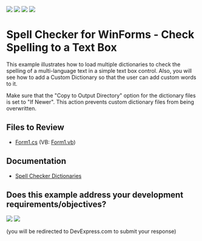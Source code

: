 <!-- default badges list -->
![](https://img.shields.io/endpoint?url=https://codecentral.devexpress.com/api/v1/VersionRange/128612492/24.2.1%2B)
[![](https://img.shields.io/badge/Open_in_DevExpress_Support_Center-FF7200?style=flat-square&logo=DevExpress&logoColor=white)](https://supportcenter.devexpress.com/ticket/details/E3372)
[![](https://img.shields.io/badge/📖_How_to_use_DevExpress_Examples-e9f6fc?style=flat-square)](https://docs.devexpress.com/GeneralInformation/403183)
[![](https://img.shields.io/badge/💬_Leave_Feedback-feecdd?style=flat-square)](#does-this-example-address-your-development-requirementsobjectives)
<!-- default badges end -->

# Spell Checker for WinForms - Check Spelling to a Text Box

This example illustrates how to load multiple dictionaries to check the spelling of a multi-language text in a simple text box control. Also, you will see how to add a Custom Dictionary so that the user can add custom words to it.

Make sure that the "Copy to Output Directory" option for the dictionary files is set to "If Newer". This action prevents custom dictionary files from being overwritten.

## Files to Review

* [Form1.cs](./CS/Form1.cs) (VB: [Form1.vb](./VB/Form1.vb))

## Documentation

* [Spell Checker Dictionaries](https://docs.devexpress.com/WindowsForms/8581/controls-and-libraries/spell-checker/dictionaries)
<!-- feedback -->
## Does this example address your development requirements/objectives?

[<img src="https://www.devexpress.com/support/examples/i/yes-button.svg"/>](https://www.devexpress.com/support/examples/survey.xml?utm_source=github&utm_campaign=winforms-spellchecker-enable-in-text-box&~~~was_helpful=yes) [<img src="https://www.devexpress.com/support/examples/i/no-button.svg"/>](https://www.devexpress.com/support/examples/survey.xml?utm_source=github&utm_campaign=winforms-spellchecker-enable-in-text-box&~~~was_helpful=no)

(you will be redirected to DevExpress.com to submit your response)
<!-- feedback end -->
